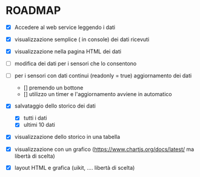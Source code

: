 # ROADMAP

  - [x] Accedere al web service leggendo i dati
  - [x] visualizzazione semplice ( in console) dei dati ricevuti
  - [x] visualizzazione nella pagina HTML dei dati
  - [ ] modifica dei dati per i sensori che lo consentono
  - [ ] per i sensori con dati continui (readonly = true) aggiornamento dei dati
    - [] premendo un bottone
    - [] utilizzo un timer e l'aggiornamento avviene in automatico
  - [x] salvataggio dello storico dei dati 
    -[x] tutti i dati
    -[x] ultimi 10 dati
  - [x] visualizzazione dello storico in una tabella  
  - [x] visualizzazione con un grafico (https://www.chartjs.org/docs/latest/ ma libertà  di scelta)
  - [x] layout HTML e grafica (uikit, .... libertà di scelta)
   
